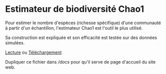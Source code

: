 # Estimateur de biodiversité Chao1

Pour estimer le nombre d'espèces (richesse spécifique) d'une communauté à partir d'un échantillon, l'estimateur Chao1 est l'outil le plus utilisé.

Sa construction est expliquée et son efficacité est testée sur des données simulées.

[Lecture](https://Utilisateur.github.io/Depot/Presentation.html) ou [Téléchargement](https://Utilisateur.github.io/Depot/Presentation.pdf)

Dupliquer ce fichier dans _/docs_ pour qu'il serve de page d'accueil du site web.
